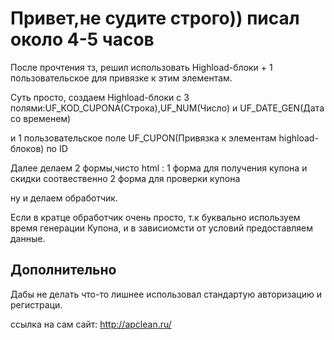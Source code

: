 <h1>Привет,не судите строго)) писал около 4-5 часов</h1>

После прочтения тз, решил использовать Highload-блоки + 1 пользовательское для привязке к этим элементам.

Суть просто, создаем  Highload-блоки с 3 полями:UF_KOD_CUPONA(Строка),UF_NUM(Число) и UF_DATE_GEN(Дата со временем)

и 1 пользовательское поле UF_CUPON(Привязка к элементам highload-блоков) по ID

Далее делаем 2 формы,чисто html :
	1 форма для получения купона и скидки соотвественно
	2 форма для проверки купона

ну и делаем обработчик.

Если в кратце обработчик очень просто, т.к буквально используем время генерации Купона, и в зависиомсти от условий 
предоставляем данные.

<h2>Дополнительно</h2>

Дабы не делать что-то лишнее использовал стандартую авторизацию и регистраци.

ссылка на сам сайт: http://apclean.ru/

